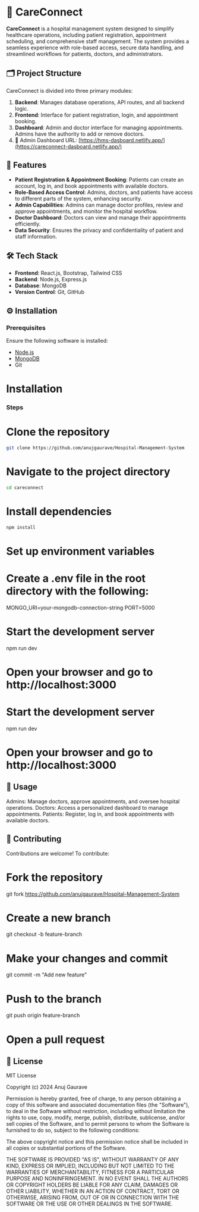 # 🏥 CareConnect

**CareConnect** is a hospital management system designed to simplify healthcare operations, including patient registration, appointment scheduling, and comprehensive staff management. The system provides a seamless experience with role-based access, secure data handling, and streamlined workflows for patients, doctors, and administrators.

## 🗂️ Project Structure

CareConnect is divided into three primary modules:

1. **Backend**: Manages database operations, API routes, and all backend logic.
2. **Frontend**: Interface for patient registration, login, and appointment booking.
3. **Dashboard**: Admin and doctor interface for managing appointments. Admins have the authority to add or remove doctors.
4. 🔗 Admin Dashboard URL: [https://hms-dasboard.netlify.app/](https://careconnect-dasboard.netlify.app/)

## 🌟 Features

- **Patient Registration & Appointment Booking**: Patients can create an account, log in, and book appointments with available doctors.
- **Role-Based Access Control**: Admins, doctors, and patients have access to different parts of the system, enhancing security.
- **Admin Capabilities**: Admins can manage doctor profiles, review and approve appointments, and monitor the hospital workflow.
- **Doctor Dashboard**: Doctors can view and manage their appointments efficiently.
- **Data Security**: Ensures the privacy and confidentiality of patient and staff information.

## 🛠️ Tech Stack

- **Frontend**: React.js, Bootstrap, Tailwind CSS
- **Backend**: Node.js, Express.js
- **Database**: MongoDB
- **Version Control**: Git, GitHub

## ⚙️ Installation

### Prerequisites

Ensure the following software is installed:

- [Node.js](https://nodejs.org/)
- [MongoDB](https://www.mongodb.com/)
- Git

# Installation

### Steps
# Clone the repository
```bash
git clone https://github.com/anujgaurave/Hospital-Management-System
```
# Navigate to the project directory
```bash
cd careconnect
```
# Install dependencies
```bash
npm install
```
# Set up environment variables
# Create a .env file in the root directory with the following:
MONGO_URI=your-mongodb-connection-string
PORT=5000

# Start the development server
npm run dev

# Open your browser and go to http://localhost:3000


# Start the development server
npm run dev

# Open your browser and go to http://localhost:3000

## 🚀 Usage

Admins: Manage doctors, approve appointments, and oversee hospital operations.
Doctors: Access a personalized dashboard to manage appointments.
Patients: Register, log in, and book appointments with available doctors.

## 🤝 Contributing

Contributions are welcome! To contribute:

# Fork the repository
git fork https://github.com/anujgaurave/Hospital-Management-System

# Create a new branch
git checkout -b feature-branch

# Make your changes and commit
git commit -m "Add new feature"

# Push to the branch
git push origin feature-branch

# Open a pull request

## 📄 License

MIT License

Copyright (c) 2024 Anuj Gaurave

Permission is hereby granted, free of charge, to any person obtaining a copy
of this software and associated documentation files (the "Software"), to deal
in the Software without restriction, including without limitation the rights
to use, copy, modify, merge, publish, distribute, sublicense, and/or sell
copies of the Software, and to permit persons to whom the Software is
furnished to do so, subject to the following conditions:

The above copyright notice and this permission notice shall be included in all
copies or substantial portions of the Software.

THE SOFTWARE IS PROVIDED "AS IS", WITHOUT WARRANTY OF ANY KIND, EXPRESS OR
IMPLIED, INCLUDING BUT NOT LIMITED TO THE WARRANTIES OF MERCHANTABILITY,
FITNESS FOR A PARTICULAR PURPOSE AND NONINFRINGEMENT. IN NO EVENT SHALL THE
AUTHORS OR COPYRIGHT HOLDERS BE LIABLE FOR ANY CLAIM, DAMAGES OR OTHER
LIABILITY, WHETHER IN AN ACTION OF CONTRACT, TORT OR OTHERWISE, ARISING FROM,
OUT OF OR IN CONNECTION WITH THE SOFTWARE OR THE USE OR OTHER DEALINGS IN THE
SOFTWARE.
